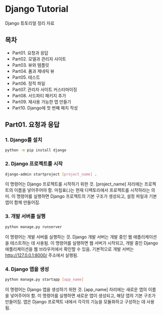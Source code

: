 # Django Tutorial
Django 튜토리얼 정리 자료

## 목차
- Part01. 요청과 응답
- Part02. 모델과 관리자 사이트
- Part03. 뷰와 템플릿
- Part04. 폼과 제네릭 뷰
- Part05. 테스트
- Part06. 정적 파일
- Part07. 관리자 사이트 커스터마이징
- Part08. 서드파티 패키지 추가
- Part09. 재사용 가능한 앱 만들기
- Part10. Django에 첫 번째 패치 작성

## Part01. 요청과 응답
### 1. Django를 설치
```bash
python -m pip install django
```

### 2.  Django 프로젝트를 시작
```bash
django-admin startproject [project_name] .
```
이 명령어는 Django 프로젝트를 시작하기 위한 것. [project_name] 자리에는 프로젝트의 이름을 넣어주어야 함. 마침표(.)는 현재 디렉토리에서 프로젝트를 시작하라는 의미. 이 명령어를 실행하면 Django 프로젝트의 기본 구조가 생성되고, 설정 파일과 기본 앱이 함께 만들어짐.

### 3. 개발 서버를 실행
```bash
python manage.py runserver
```
이 명령어는 개발 서버를 실행하는 것. Django 개발 서버는 개발 중인 웹 애플리케이션을 테스트하는 데 사용됨. 이 명령어를 실행하면 웹 서버가 시작되고, 개발 중인 Django 애플리케이션을 웹 브라우저에서 확인할 수 있음. 기본적으로 개발 서버는 http://127.0.0.1:8000/ 주소에서 실행됨.

### 4. Django 앱을 생성
```bash
python manage.py startapp [app_name]
```
이 명령어는 Django 앱을 생성하기 위한 것. [app_name] 자리에는 새로운 앱의 이름을 넣어주어야 함. 이 명령어를 실행하면 새로운 앱이 생성되고, 해당 앱의 기본 구조가 만들어짐. 앱은 Django 프로젝트 내에서 각각의 기능을 모듈화하고 구성하는 데 사용됨.
